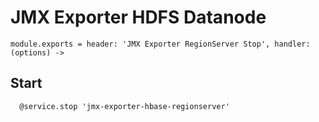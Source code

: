 
# JMX Exporter HDFS Datanode

    module.exports = header: 'JMX Exporter RegionServer Stop', handler: (options) ->

## Start

      @service.stop 'jmx-exporter-hbase-regionserver'
